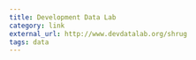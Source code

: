 ```yaml
---
title: Development Data Lab
category: link
external_url: http://www.devdatalab.org/shrug
tags: data
---
```


